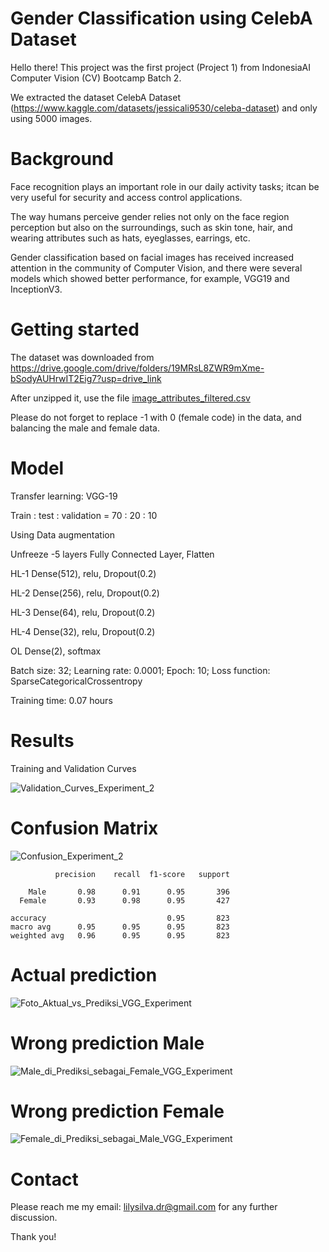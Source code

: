 # Gender Classification using CelebA Dataset

Hello there!
This project was the first project (Project 1) from IndonesiaAI Computer Vision (CV) Bootcamp Batch 2.

We extracted the dataset CelebA Dataset (https://www.kaggle.com/datasets/jessicali9530/celeba-dataset) and only using 5000 images.

# Background
Face recognition plays an important role in our daily activity tasks; itcan be very useful for security and access control applications. 

The way humans perceive gender relies not only on the face region perception but also on the surroundings, such as skin tone, hair, and wearing attributes such as hats, eyeglasses, earrings, etc. 

Gender classification based on facial images has received increased attention in the community of Computer Vision, and there were several models which showed better performance, for example, VGG19 and InceptionV3. 

# Getting started
The dataset was downloaded from https://drive.google.com/drive/folders/19MRsL8ZWR9mXme-bSodyAUHrwIT2Eig7?usp=drive_link

After unzipped it, use the file [image_attributes_filtered.csv](https://github.com/LSardiani/Gender_Classification/files/12063725/image_attributes_filtered.csv)

Please do not forget to replace -1 with 0 (female code) in the data, and balancing the male and female data.

# Model

Transfer learning: VGG-19

Train : test : validation = 70 : 20 : 10 


Using Data augmentation

Unfreeze -5 layers Fully Connected Layer, Flatten

HL-1 Dense(512), relu, Dropout(0.2)

HL-2 Dense(256), relu, Dropout(0.2)

HL-3 Dense(64), relu, Dropout(0.2)

HL-4 Dense(32), relu, Dropout(0.2)

OL   Dense(2), softmax

Batch size: 32; Learning rate: 0.0001; Epoch: 10; Loss function: SparseCategoricalCrossentropy

Training time: 0.07 hours

# Results

Training and Validation Curves

![Validation_Curves_Experiment_2](https://github.com/LSardiani/Gender_Classification/assets/135226112/28f03ccc-c970-4205-aa2a-9d5225a2ca9a)

# Confusion Matrix
![Confusion_Experiment_2](https://github.com/LSardiani/Gender_Classification/assets/135226112/e2cef604-d252-455d-a160-f15c588279dd)

              precision    recall  f1-score   support

        Male       0.98      0.91      0.95       396
      Female       0.93      0.98      0.95       427

    accuracy                           0.95       823
    macro avg      0.95      0.95      0.95       823
    weighted avg   0.96      0.95      0.95       823

# Actual prediction
![Foto_Aktual_vs_Prediksi_VGG_Experiment](https://github.com/LSardiani/Gender_Classification/assets/135226112/a837525b-d23d-4cc7-a28e-8467936b1844)

# Wrong prediction Male
![Male_di_Prediksi_sebagai_Female_VGG_Experiment](https://github.com/LSardiani/Gender_Classification/assets/135226112/f8220b35-d791-428e-a93a-0f5df15f8ab9)

# Wrong prediction Female
![Female_di_Prediksi_sebagai_Male_VGG_Experiment](https://github.com/LSardiani/Gender_Classification/assets/135226112/c7ed19c1-f4fb-4bb4-9f26-01ed8cc19a3c)

# Contact
Please reach me my email: lilysilva.dr@gmail.com for any further discussion.

Thank you!
